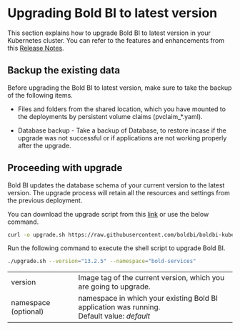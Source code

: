 # Upgrading Bold BI to latest version

This section explains how to upgrade Bold BI to latest version in your Kubernetes cluster. You can refer to the features and enhancements from this [Release Notes](https://www.boldbi.com/release-history/enterprise/).


## Backup the existing data
Before upgrading the Bold BI to latest version, make sure to take the backup of the following items.

* Files and folders from the shared location, which you have mounted to the deployments by persistent volume claims (pvclaim_*.yaml).

* Database backup - Take a backup of Database, to restore incase if the upgrade was not successful or if applications are not working properly after the upgrade.


## Proceeding with upgrade
Bold BI updates the database schema of your current version to the latest version. The upgrade process will retain all the resources and settings from the previous deployment.

You can download the upgrade script from this [link](https://raw.githubusercontent.com/boldbi/boldbi-kubernetes/v13.2.5/upgrade/upgrade.sh) or use the below command.

```sh
curl -o upgrade.sh https://raw.githubusercontent.com/boldbi/boldbi-kubernetes/v13.2.5/upgrade/upgrade.sh
```

Run the following command to execute the shell script to upgrade Bold BI.

```sh
./upgrade.sh --version="13.2.5" --namespace="bold-services"
```

<table>
    <tr>
      <td>
       version
      </td>
      <td>
      Image tag of the current version, which you are going to upgrade.
      </td>
    </tr>
    <tr>
      <td>
       namespace (optional)
      </td>
      <td>
       namespace in which your existing Bold BI application was running. </br>
       Default value: <i>default</i>
      </td>
    </tr>
</table>

